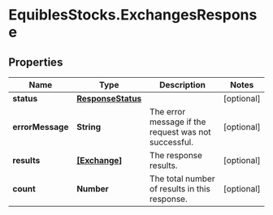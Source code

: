 # EquiblesStocks.ExchangesResponse

## Properties
Name | Type | Description | Notes
------------ | ------------- | ------------- | -------------
**status** | [**ResponseStatus**](ResponseStatus.md) |  | [optional] 
**errorMessage** | **String** | The error message if the request was not successful. | [optional] 
**results** | [**[Exchange]**](Exchange.md) | The response results. | [optional] 
**count** | **Number** | The total number of results in this response. | [optional] 
